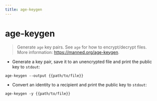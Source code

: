 ```yaml
---
title: age-keygen
---
```

# age-keygen

> Generate `age` key pairs.
> See `age` for how to encrypt/decrypt files.
> More information: <https://manned.org/age-keygen>.

- Generate a key pair, save it to an unencrypted file and print the public key to `stdout`:

`age-keygen --output {{path/to/file}}`

- Convert an identity to a recipient and print the public key to `stdout`:

`age-keygen -y {{path/to/file}}`
